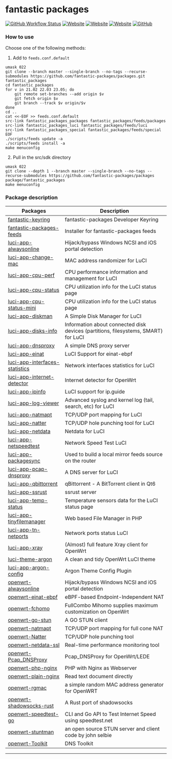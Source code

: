 fantastic packages
==================

[![GitHub Workflow Status](https://img.shields.io/github/actions/workflow/status/fantastic-packages/packages/AutoBuild.yml?label=AutoBuild&style=flat-square)](https://github.com/fantastic-packages/packages/actions/workflows/AutoBuild.yml)
[![Website](https://img.shields.io/website?down_message=offline&label=Donwload%20pages&style=flat-square&up_message=online&url=https%3A%2F%2Ffantastic-packages.github.io%2Fpackages%2F)](https://fantastic-packages.github.io/packages/)
[![Website](https://img.shields.io/website?down_message=userguide&label=Custom%20Feeds&style=flat-square&up_message=userguide&up_color=blue&down_color=blue&url=https%3A%2F%2Fgithub.com%2Ffantastic-packages%2Fpackages%2Ftree%2Fgh-pages)](https://github.com/fantastic-packages/packages/tree/gh-pages#how-to-use-on-openwrt)
[![Website](https://img.shields.io/website?down_message=openguide&label=Fork%20Guide&style=flat-square&up_message=openguide&up_color=8A2BE2&down_color=8A2BE2&url=https%3A%2F%2Fgithub.com%2Ffantastic-packages%2Fpackages%2Fblob%2Fmaster%2FForkTheProject.md)](https://github.com/fantastic-packages/packages/blob/master/ForkTheProject.md)
[![GitHub](https://img.shields.io/github/license/fantastic-packages/packages?style=flat-square)](./LICENSE)

### How to use
Choose one of the following methods:
1. Add to `feeds.conf.default`
```shell
umask 022
git clone --branch master --single-branch --no-tags --recurse-submodules https://github.com/fantastic-packages/packages.git fantastic_packages
cd fantastic_packages
for v in 21.02 22.03 23.05; do
	git remote set-branches --add origin $v
	git fetch origin $v
	git branch --track $v origin/$v
done
cd ..
cat <<-EOF >> feeds.conf.default
src-link fantastic_packages_packages fantastic_packages/feeds/packages
src-link fantastic_packages_luci fantastic_packages/feeds/luci
src-link fantastic_packages_special fantastic_packages/feeds/special
EOF
./scripts/feeds update -a
./scripts/feeds install -a
make menuconfig
```
2. Pull in the src/sdk directory
```shell
umask 022
git clone --depth 1 --branch master --single-branch --no-tags --recurse-submodules https://github.com/fantastic-packages/packages package/fantastic_packages
make menuconfig
```

### Package description
| Packages | Description |
| ---- | ---- |
| [fantastic-keyring][] | fantastic-packages Developer Keyring |
| [fantastic-packages-feeds][] | Installer for fantastic-packages feeds |
| [luci-app-alwaysonline][] | Hijack/bypass Windows NCSI and iOS portal detection |
| [luci-app-change-mac][] | MAC address randomizer for LuCI |
| [luci-app-cpu-perf][] | CPU performance information and management for LuCI |
| [luci-app-cpu-status][] | CPU utilization info for the LuCI status page |
| [luci-app-cpu-status-mini][] | CPU utilization info for the LuCI status page |
| [luci-app-diskman][] | A Simple Disk Manager for LuCI |
| [luci-app-disks-info][] | Information about connected disk devices (partitions, filesystems, SMART) for LuCI |
| [luci-app-dnsproxy][] | A simple DNS proxy server |
| [luci-app-einat][] | LuCI Support for einat-ebpf |
| [luci-app-interfaces-statistics][] | Network interfaces statistics for LuCI |
| [luci-app-internet-detector][] | Internet detector for OpenWrt |
| [luci-app-ipinfo][] | LuCI support for ip.guide |
| [luci-app-log-viewer][] | Advanced syslog and kernel log (tail, search, etc) for LuCI |
| [luci-app-natmapt][] | TCP/UDP port mapping for LuCI |
| [luci-app-natter][] | TCP/UDP hole punching tool for LuCI |
| [luci-app-netdata][] | Netdata for LuCI |
| [luci-app-netspeedtest][] | Network Speed Test LuCI |
| [luci-app-packagesync][] | Used to build a local mirror feeds source on the router |
| [luci-app-pcap-dnsproxy][] | A DNS server for LuCI |
| [luci-app-qbittorrent][] | qBittorrent - A BitTorrent client in Qt6 |
| [luci-app-ssrust][] | ssrust server |
| [luci-app-temp-status][] | Temperature sensors data for the LuCI status page |
| [luci-app-tinyfilemanager][] | Web based File Manager in PHP |
| [luci-app-tn-netports][] | Network ports status LuCI |
| [luci-app-xray][] | (Almost) full feature Xray client for OpenWrt |
| [luci-theme-argon][] | A clean and tidy OpenWrt LuCI theme |
| [luci-app-argon-config][] | Argon Theme Config Plugin |
| [openwrt-alwaysonline][] | Hijack/bypass Windows NCSI and iOS portal detection |
| [openwrt-einat-ebpf][] | eBPF-based Endpoint-Independent NAT |
| [openwrt-fchomo][] | FullCombo Mihomo supplies maximum customization on OpenWrt |
| [openwrt-go-stun][] | A GO STUN client |
| [openwrt-natmapt][] | TCP/UDP port mapping for full cone NAT |
| [openwrt-Natter][] | TCP/UDP hole punching tool |
| [openwrt-netdata-ssl][] | Real-time performance monitoring tool |
| [openwrt-Pcap_DNSProxy][] | Pcap_DNSProxy for OpenWrt/LEDE |
| [openwrt-php-nginx][] | PHP with Nginx as Webserver |
| [openwrt-plain-nginx][] | Read text document directly |
| [openwrt-rgmac][] | a simple random MAC address generator for OpenWRT |
| [openwrt-shadowsocks-rust][] | A Rust port of shadowsocks |
| [openwrt-speedtest-go][] | CLI and Go API to Test Internet Speed using speedtest.net |
| [openwrt-stuntman][] | an open source STUN server and client code by john selbie |
| [openwrt-Toolkit][] | DNS Toolkit |

--------

[fantastic-keyring]: ./packages/fantastic-keyring
[fantastic-packages-feeds]: ./packages/fantastic-packages-feeds
[luci-app-alwaysonline]: https://github.com/muink/luci-app-alwaysonline
[luci-app-change-mac]: https://github.com/muink/luci-app-change-mac
[luci-app-cpu-perf]: https://github.com/gSpotx2f/luci-app-cpu-perf
[luci-app-cpu-status]: https://github.com/gSpotx2f/luci-app-cpu-status
[luci-app-cpu-status-mini]: https://github.com/gSpotx2f/luci-app-cpu-status-mini
[luci-app-diskman]: https://github.com/lisaac/luci-app-diskman
[luci-app-disks-info]: https://github.com/gSpotx2f/luci-app-disks-info
[luci-app-dnsproxy]: https://github.com/muink/luci-app-dnsproxy
[luci-app-einat]: https://github.com/muink/luci-app-einat
[luci-app-interfaces-statistics]: https://github.com/gSpotx2f/luci-app-interfaces-statistics
[luci-app-internet-detector]: https://github.com/gSpotx2f/luci-app-internet-detector
[luci-app-ipinfo]: https://github.com/animegasan/luci-app-ipinfo
[luci-app-log-viewer]: https://github.com/gSpotx2f/luci-app-log
[luci-app-natmapt]: https://github.com/muink/luci-app-natmapt
[luci-app-natter]: https://github.com/muink/luci-app-natter
[luci-app-netdata]: https://github.com/muink/luci-app-netdata
[luci-app-netspeedtest]: https://github.com/muink/luci-app-netspeedtest
[luci-app-packagesync]: https://github.com/muink/luci-app-packagesync
[luci-app-pcap-dnsproxy]: https://github.com/muink/luci-app-pcap-dnsproxy
[luci-app-qbittorrent]: https://github.com/sbwml/luci-app-qbittorrent
[luci-app-ssrust]: https://github.com/muink/luci-app-ssrust
[luci-app-temp-status]: https://github.com/gSpotx2f/luci-app-temp-status
[luci-app-tinyfilemanager]: https://github.com/muink/luci-app-tinyfilemanager
[luci-app-tn-netports]: https://github.com/muink/luci-app-tn-netports
[luci-app-xray]: https://github.com/yichya/luci-app-xray
[luci-theme-argon]: https://github.com/jerrykuku/luci-theme-argon
[luci-app-argon-config]: https://github.com/jerrykuku/luci-app-argon-config
[openwrt-alwaysonline]: https://github.com/muink/openwrt-alwaysonline
[openwrt-einat-ebpf]: https://github.com/muink/openwrt-einat-ebpf
[openwrt-fchomo]: https://github.com/muink/openwrt-fchomo
[openwrt-go-stun]: https://github.com/muink/openwrt-go-stun
[openwrt-natmapt]: https://github.com/muink/openwrt-natmapt
[openwrt-Natter]: https://github.com/muink/openwrt-Natter
[openwrt-netdata-ssl]: https://github.com/muink/openwrt-netdata-ssl
[openwrt-Pcap_DNSProxy]: https://github.com/muink/openwrt-Pcap_DNSProxy
[openwrt-php-nginx]: https://github.com/muink/openwrt-php-nginx
[openwrt-plain-nginx]: ./packages/openwrt-plain-nginx
[openwrt-rgmac]: https://github.com/muink/openwrt-rgmac
[openwrt-shadowsocks-rust]: https://github.com/muink/openwrt-shadowsocks-rust
[openwrt-speedtest-go]: https://github.com/muink/openwrt-speedtest-go
[openwrt-stuntman]: https://github.com/muink/openwrt-stuntman
[openwrt-Toolkit]: https://github.com/muink/openwrt-Toolkit
